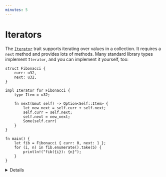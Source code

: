 ```yaml
---
minutes: 5
---
```


<!-- NOTES:
The Iterator trait and basic usage
-->
# Iterators

The [`Iterator`][1] trait supports iterating over values in a collection. It
requires a `next` method and provides lots of methods. Many standard library types
implement `Iterator`, and you can implement it yourself, too:

```rust,editable
struct Fibonacci {
    curr: u32,
    next: u32,
}

impl Iterator for Fibonacci {
    type Item = u32;

    fn next(&mut self) -> Option<Self::Item> {
        let new_next = self.curr + self.next;
        self.curr = self.next;
        self.next = new_next;
        Some(self.curr)
    }
}

fn main() {
    let fib = Fibonacci { curr: 0, next: 1 };
    for (i, n) in fib.enumerate().take(5) {
        println!("fib({i}): {n}");
    }
}
```

<details>

* The `Iterator` trait implements many common functional programming operations over collections
  (e.g. `map`, `filter`, `reduce`, etc). This is the trait where you can find all the documentation
  about them. In Rust these functions should produce the code as efficient as equivalent imperative
  implementations.

* `IntoIterator` is the trait that makes for loops work. It is implemented by collection types such as
  `Vec<T>` and references to them such as `&Vec<T>` and `&[T]`. Ranges also implement it. This is why
  you can iterate over a vector with `for i in some_vec { .. }` but
  `some_vec.next()` doesn't exist.

</details>

[1]: https://doc.rust-lang.org/std/iter/trait.Iterator.html
